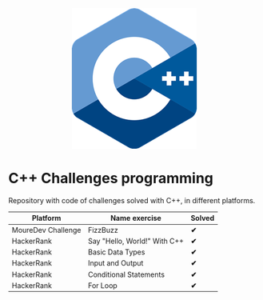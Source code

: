 <div align="center">
  <img src="./img/C++mini.png">
</div>

# C++ Challenges programming

Repository with code of challenges solved with C++, in different platforms.

| **Platform** | **Name exercise** | **Solved** |
|--------------|-------------------|------------|
| MoureDev Challenge | FizzBuzz | **✔** |
| HackerRank | Say "Hello, World!" With C++ | **✔** |
| HackerRank | Basic Data Types | **✔** |
| HackerRank | Input and Output | **✔** |
| HackerRank | Conditional Statements | **✔** |
| HackerRank | For Loop | **✔** |
